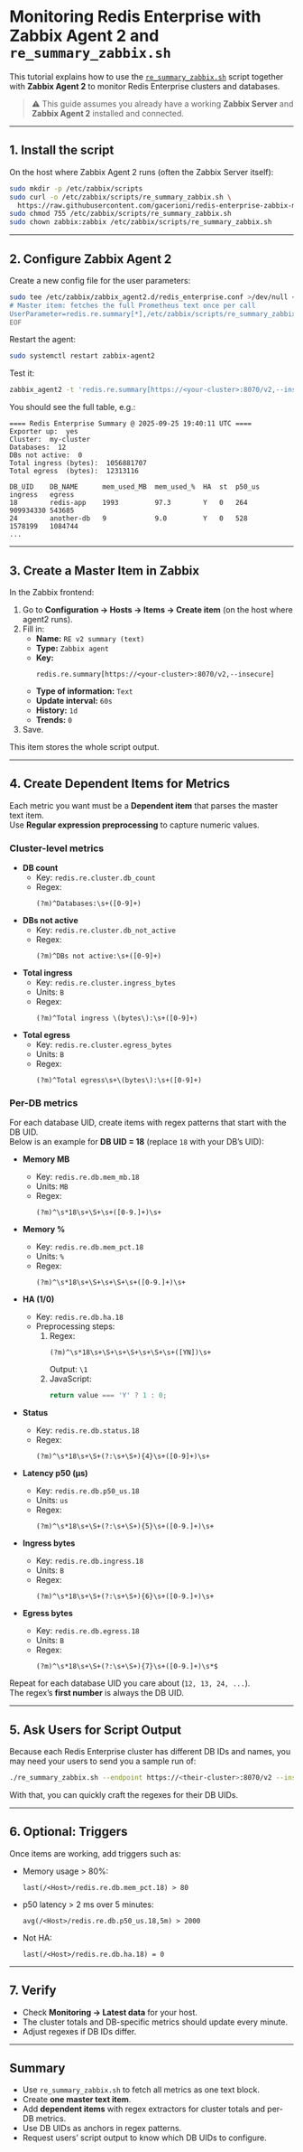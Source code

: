 # Monitoring Redis Enterprise with Zabbix Agent 2 and `re_summary_zabbix.sh`

This tutorial explains how to use the [`re_summary_zabbix.sh`](./re_summary_zabbix.sh) script together with **Zabbix Agent 2** to monitor Redis Enterprise clusters and databases.

> ⚠️ This guide assumes you already have a working **Zabbix Server** and **Zabbix Agent 2** installed and connected.

---

## 1. Install the script

On the host where Zabbix Agent 2 runs (often the Zabbix Server itself):

```bash
sudo mkdir -p /etc/zabbix/scripts
sudo curl -o /etc/zabbix/scripts/re_summary_zabbix.sh \
  https://raw.githubusercontent.com/gacerioni/redis-enterprise-zabbix-monitor/main/re_summary_zabbix.sh
sudo chmod 755 /etc/zabbix/scripts/re_summary_zabbix.sh
sudo chown zabbix:zabbix /etc/zabbix/scripts/re_summary_zabbix.sh
```

---

## 2. Configure Zabbix Agent 2

Create a new config file for the user parameters:

```bash
sudo tee /etc/zabbix/zabbix_agent2.d/redis_enterprise.conf >/dev/null <<'EOF'
# Master item: fetches the full Prometheus text once per call
UserParameter=redis.re.summary[*],/etc/zabbix/scripts/re_summary_zabbix.sh --endpoint $1 $2
EOF
```

Restart the agent:

```bash
sudo systemctl restart zabbix-agent2
```

Test it:

```bash
zabbix_agent2 -t 'redis.re.summary[https://<your-cluster>:8070/v2,--insecure]'
```

You should see the full table, e.g.:

```
==== Redis Enterprise Summary @ 2025-09-25 19:40:11 UTC ====
Exporter up:  yes
Cluster:  my-cluster
Databases:  12
DBs not active:  0
Total ingress (bytes):  1056881707
Total egress  (bytes):  12313116

DB_UID    DB_NAME      mem_used_MB  mem_used_%  HA  st  p50_us  ingress   egress
18        redis-app    1993         97.3        Y   0   264     909934330 543685
24        another-db   9            9.0         Y   0   528     1578199   1084744
...
```

---

## 3. Create a Master Item in Zabbix

In the Zabbix frontend:

1. Go to **Configuration → Hosts → Items → Create item** (on the host where agent2 runs).
2. Fill in:
   - **Name:** `RE v2 summary (text)`
   - **Type:** `Zabbix agent`
   - **Key:**  
     ```
     redis.re.summary[https://<your-cluster>:8070/v2,--insecure]
     ```
   - **Type of information:** `Text`
   - **Update interval:** `60s`
   - **History:** `1d`
   - **Trends:** `0`
3. Save.

This item stores the whole script output.

---

## 4. Create Dependent Items for Metrics

Each metric you want must be a **Dependent item** that parses the master text item.  
Use **Regular expression preprocessing** to capture numeric values.

### Cluster-level metrics

- **DB count**
  - Key: `redis.re.cluster.db_count`
  - Regex:
    ```
    (?m)^Databases:\s+([0-9]+)
    ```
- **DBs not active**
  - Key: `redis.re.cluster.db_not_active`
  - Regex:
    ```
    (?m)^DBs not active:\s+([0-9]+)
    ```
- **Total ingress**
  - Key: `redis.re.cluster.ingress_bytes`
  - Units: `B`
  - Regex:
    ```
    (?m)^Total ingress \(bytes\):\s+([0-9]+)
    ```
- **Total egress**
  - Key: `redis.re.cluster.egress_bytes`
  - Units: `B`
  - Regex:
    ```
    (?m)^Total egress\s+\(bytes\):\s+([0-9]+)
    ```

### Per-DB metrics

For each database UID, create items with regex patterns that start with the DB UID.  
Below is an example for **DB UID = 18** (replace `18` with your DB’s UID):

- **Memory MB**  
  - Key: `redis.re.db.mem_mb.18`  
  - Units: `MB`  
  - Regex:
    ```
    (?m)^\s*18\s+\S+\s+([0-9.]+)\s+
    ```

- **Memory %**  
  - Key: `redis.re.db.mem_pct.18`  
  - Units: `%`  
  - Regex:
    ```
    (?m)^\s*18\s+\S+\s+\S+\s+([0-9.]+)\s+
    ```

- **HA (1/0)**  
  - Key: `redis.re.db.ha.18`  
  - Preprocessing steps:
    1. Regex:
       ```
       (?m)^\s*18\s+\S+\s+\S+\s+\S+\s+([YN])\s+
       ```
       Output: `\1`
    2. JavaScript:
       ```js
       return value === 'Y' ? 1 : 0;
       ```

- **Status**  
  - Key: `redis.re.db.status.18`  
  - Regex:
    ```
    (?m)^\s*18\s+\S+(?:\s+\S+){4}\s+([0-9]+)\s+
    ```

- **Latency p50 (µs)**  
  - Key: `redis.re.db.p50_us.18`  
  - Units: `us`  
  - Regex:
    ```
    (?m)^\s*18\s+\S+(?:\s+\S+){5}\s+([0-9.]+)\s+
    ```

- **Ingress bytes**  
  - Key: `redis.re.db.ingress.18`  
  - Units: `B`  
  - Regex:
    ```
    (?m)^\s*18\s+\S+(?:\s+\S+){6}\s+([0-9.]+)\s+
    ```

- **Egress bytes**  
  - Key: `redis.re.db.egress.18`  
  - Units: `B`  
  - Regex:
    ```
    (?m)^\s*18\s+\S+(?:\s+\S+){7}\s+([0-9.]+)\s*$
    ```

Repeat for each database UID you care about (`12, 13, 24, ...`).  
The regex’s **first number** is always the DB UID.

---

## 5. Ask Users for Script Output

Because each Redis Enterprise cluster has different DB IDs and names, you may need your users to send you a sample run of:

```bash
./re_summary_zabbix.sh --endpoint https://<their-cluster>:8070/v2 --insecure | head -n 30
```

With that, you can quickly craft the regexes for their DB UIDs.

---

## 6. Optional: Triggers

Once items are working, add triggers such as:

- Memory usage > 80%:
  ```
  last(/<Host>/redis.re.db.mem_pct.18) > 80
  ```
- p50 latency > 2 ms over 5 minutes:
  ```
  avg(/<Host>/redis.re.db.p50_us.18,5m) > 2000
  ```
- Not HA:
  ```
  last(/<Host>/redis.re.db.ha.18) = 0
  ```

---

## 7. Verify

- Check **Monitoring → Latest data** for your host.
- The cluster totals and DB-specific metrics should update every minute.
- Adjust regexes if DB IDs differ.

---

## Summary

- Use `re_summary_zabbix.sh` to fetch all metrics as one text block.
- Create **one master text item**.
- Add **dependent items** with regex extractors for cluster totals and per-DB metrics.
- Use DB UIDs as anchors in regex patterns.
- Request users’ script output to know which DB UIDs to configure.
